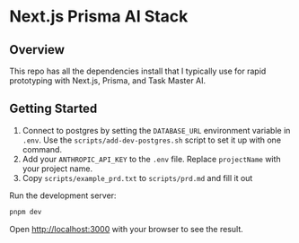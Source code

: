 # Next.js Prisma AI Stack

## Overview
This repo has all the dependencies install that I typically use for rapid prototyping with Next.js, Prisma, and Task Master AI.

## Getting Started

1. Connect to postgres by setting the `DATABASE_URL` environment variable in `.env`. Use the `scripts/add-dev-postgres.sh` script to set it up with one command.
2. Add your `ANTHROPIC_API_KEY` to the `.env` file. Replace `projectName` with your project name.
3. Copy `scripts/example_prd.txt` to `scripts/prd.md` and fill it out


Run the development server:

```bash
pnpm dev
```

Open [http://localhost:3000](http://localhost:3000) with your browser to see the result.


